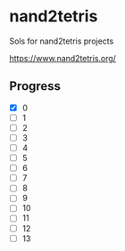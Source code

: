 # nand2tetris

Sols for nand2tetris projects

https://www.nand2tetris.org/

## Progress

- [x] 0
- [ ] 1
- [ ] 2
- [ ] 3
- [ ] 4 
- [ ] 5
- [ ] 6 
- [ ] 7
- [ ] 8
- [ ] 9
- [ ] 10
- [ ] 11
- [ ] 12
- [ ] 13
